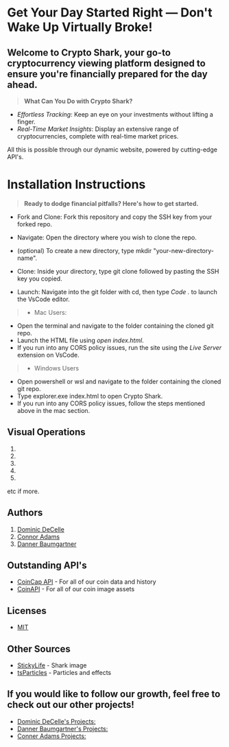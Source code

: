 # **Get Your Day Started Right — Don't Wake Up Virtually Broke!**

## Welcome to Crypto Shark, your go-to cryptocurrency viewing platform designed to ensure you're financially prepared for the day ahead.

> **What Can You Do with Crypto Shark?**

* *Effortless Tracking*: Keep an eye on your investments without lifting a finger.
* *Real-Time Market Insights*: Display an extensive range of cryptocurrencies, complete with real-time market prices.
<!-- * *Social Media Pulse*: Get actionable insights by pulling data from major social media platforms to inform your next purchase. -->

All this is possible through our dynamic website, powered by cutting-edge API's.

# Installation Instructions

> **Ready to dodge financial pitfalls? Here's how to get started.**


* Fork and Clone: Fork this repository and copy the SSH key from your forked repo.

* Navigate: Open the directory where you wish to clone the repo.

* (optional) To create a new directory, type mkdir "your-new-directory-name".

* Clone: Inside your directory, type git clone followed by pasting the SSH key you copied.

* Launch: Navigate into the git folder with cd, then type *Code .* to launch the VsCode editor.

>* Mac Users:
* Open the terminal and navigate to the folder containing the cloned git repo.
* Launch the HTML file using *open index.html*.
* If you run into any CORS policy issues, run the site using the *Live Server* extension on VsCode.

>* Windows Users
* Open powershell or wsl and navigate to the folder containing the cloned git repo.
* Type explorer.exe index.html to open Crypto Shark.
* If you run into any CORS policy issues, follow the steps mentioned above in the mac section.



## Visual Operations

1.
2.
3.
4.
5.
etc if more.



## Authors

1. [Dominic DeCelle](https://www.linkedin.com/in/dominic-decelle-376b02292/)
2. [Connor Adams](https://www.linkedin.com/in/connor-adams-386030b3/) 
3. [Danner Baumgartner](https://www.linkedin.com/in/danner-baumgartner-a2a461254/)


## Outstanding API's
* [CoinCap API](https://docs.coincap.io) - For all of our coin data and history
* [CoinAPI](https://docs.coinapi.io/) - For all of our coin image assets





## **Licenses**

* [MIT](https://github.com/dader34/phase-1-project/blob/main/LICENSE)




## **Other Sources**
* [StickyLife](https://www.stickylife.com/) - Shark image
* [tsParticles](https://particles.js.org/) - Particles and effects

## If you would like to follow our growth, feel free to check out our other projects!
* [Dominic DeCelle's Projects:](https://github.com/irevisionize)
* [Danner Baumgartner's Projects:](https://github.com/dader34)
* [Conner Adams Projects:](https://github.com/ConnorVAdams)

